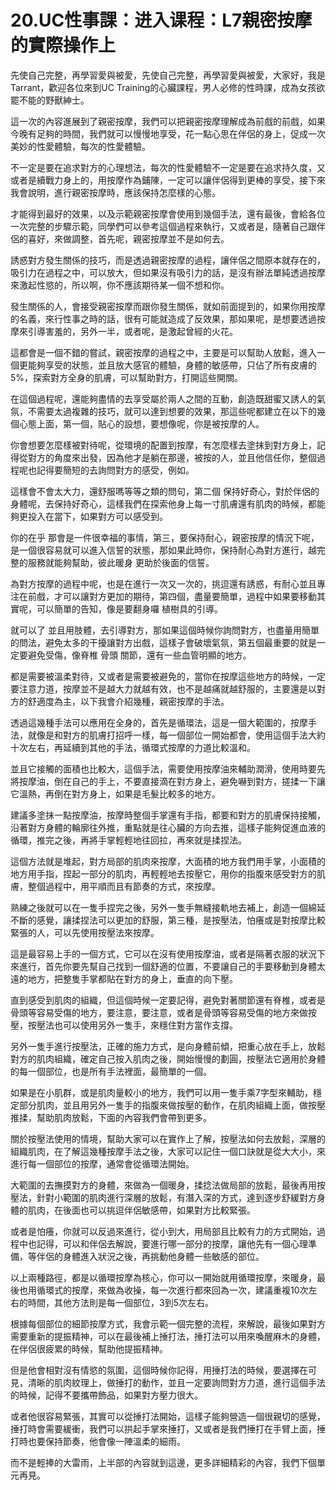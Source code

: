 # 20.UC性事課：进入课程：L7親密按摩的實際操作上

先使自己完整，再學習愛與被愛，先使自己完整，再學習愛與被愛，大家好，我是Tarrant，歡迎各位來到UC Training的心臟課程，男人必修的性時課，成為女孩欲罷不能的野獸紳士。

這一次的內容進展到了親密按摩，我們可以把親密按摩理解成為前戲的前戲，如果今晚有足夠的時間，我們就可以慢慢地享受，花一點心思在伴侶的身上，促成一次美妙的性愛體驗，每次的性愛體驗。

不一定是要在追求對方的心理想法，每次的性愛體驗不一定是要在追求持久度，又或者是續戰力身上的，用按摩作為鋪陳，一定可以讓伴侶得到更棒的享受，接下來我會說明，進行親密按摩時，應該保持怎麼樣的心態。

才能得到最好的效果，以及示範親密按摩會使用到幾個手法，還有最後，會給各位一次完整的步驟示範，同學們可以參考這個過程來執行，又或者是，隨著自己跟伴侶的喜好，來做調整，首先呢，親密按摩並不是如何去。

誘惑對方發生關係的技巧，而是透過親密按摩的過程，讓伴侶之間原本就存在的，吸引力在過程之中，可以放大，但如果沒有吸引力的話，是沒有辦法單純透過按摩來激起性慾的，所以啊，你不應該期待某一個不想和你。

發生關係的人，會接受親密按摩而跟你發生關係，就如前面提到的，如果你用按摩的名義，來行性事之時的話，很有可能就造成了反效果，那如果呢，是想要透過按摩來引導害羞的，另外一半，或者呢，是激起曾經的火花。

這都會是一個不錯的嘗試，親密按摩的過程之中，主要是可以幫助人放鬆，進入一個更能夠享受的狀態，並且放大感官的體驗，身體的敏感帶，只佔了所有皮膚的5%，探索對方全身的肌膚，可以幫助對方，打開這些開關。

在這個過程呢，還能夠盡情的去享受屬於兩人之間的互動，創造既甜蜜又誘人的氣氛，不需要太過複雜的技巧，就可以達到想要的效果，那這些呢都建立在以下的幾個心態上面，第一個，貼心的設想，要想像呢，你是被按摩的人。

你會想要怎麼樣被對待呢，從環境的配置到按摩，有怎麼樣去塗抹到對方身上，記得從對方的角度來出發，因為他才是躺在那邊，被按的人，並且他信任你，整個過程呢也記得要簡短的去詢問對方的感受，例如。

這樣會不會太大力，還舒服嗎等等之類的問句，第二個 保持好奇心，對於伴侶的身體呢，去保持好奇心，這樣我們在探索他身上每一寸肌膚還有肌肉的時候，都能夠更投入在當下，如果對方可以感受到。

你的在乎 那會是一件很幸福的事情，第三，要保持耐心，親密按摩的情況下呢，是一個很容易就可以進入信誓的狀態，那如果此時你，保持耐心為對方進行，越完整的服務就能夠幫助，彼此暖身 更助於後面的信誓。

為對方按摩的過程中呢，也是在進行一次又一次的，挑逗還有誘惑，有耐心並且專注在前戲，才可以讓對方更加的期待，第四個，盡量要簡單，過程中如果要移動其實呢，可以簡單的告知，像是要翻身囉 植樹具的引導。

就可以了 並且用肢體，去引導對方，那如果這個時候你詢問對方，也盡量用簡單的問法，避免太多的干擾讓對方出戲，這樣子會破壞氣氛，第五個最重要的就是一定要避免受傷，像脊椎 骨頭 關節，還有一些血管明顯的地方。

都是需要被溫柔對待，又或者是需要被避免的，當你在按摩這些地方的時候，一定要注意力道，按摩並不是越大力就越有效，也不是越痛就越舒服的，主要還是以對方的舒適度為主，以下我會介紹幾種，親密按摩的手法。

透過這幾種手法可以應用在全身的，首先是循環法，這是一個大範圍的，按摩手法，就像是和對方的肌膚打招呼一樣，每一個部位一開始都會，使用這個手法大約十次左右，再延續到其他的手法，循環式按摩的力道比較溫和。

並且它接觸的面積也比較大，這個手法，需要使用按摩油來輔助潤滑，使用時要先將按摩油，倒在自己的手上，不要直接滴在對方身上，避免嚇到對方，搓揉一下讓它溫熱，再倒在對方身上，如果是毛髮比較多的地方。

建議多塗抹一點按摩油，按摩時整個手掌還有手指，都要和對方的肌膚保持接觸，沿著對方身體的輪廓往外推，重點就是往心臟的方向去推，這樣子能夠促進血液的循環，推完之後，再將手掌輕輕地往回拉，再來就是揉捏法。

這個方法就是堆起，對方局部的肌肉來按摩，大面積的地方我們用手掌，小面積的地方用手指，捏起一部分的肌肉，再輕輕地去按壓它，用你的指腹來感受對方的肌膚，整個過程中，用平順而且有節奏的方式，來按摩。

熟練之後就可以在一隻手捏完之後，另外一隻手無縫接軌地去補上，創造一個綿延不斷的感覺，讓揉捏法可以更加的舒服，第三種，是按壓法，怕癢或是對按摩比較緊張的人，可以先使用按壓法來按摩。

這是最容易上手的一個方式，它可以在沒有使用按摩油，或者是隔著衣服的狀況下來進行，首先你要先幫自己找到一個舒適的位置，不要讓自己的手要移動到身體太遠的地方，把整隻手掌都貼在對方的身上，垂直的向下壓。

直到感受到肌肉的組織，但這個時候一定要記得，避免對著關節還有脊椎，或者是骨頭等容易受傷的地方，要注意，要注意，或者是骨頭等容易受傷的地方來做按壓，按壓法也可以使用另外一隻手，來穩住對方當作支撐。

另外一隻手進行按壓法，正確的施力方式，是向身體前傾，把重心放在手上，放鬆對方的肌肉組織，確定自己按入肌肉之後，開始慢慢的劃圓，按壓法它適用於身體的每一個部位，也是所有手法裡面，最簡單的一個。

如果是在小肌群，或是肌肉量較小的地方，我們可以用一隻手乘7字型來輔助，穩定部分肌肉，並且用另外一隻手的指腹來做按壓的動作，在肌肉組織上面，做按壓推揉，幫助肌肉放鬆，下面的內容我們會帶到更多。

關於按壓法使用的情境，幫助大家可以在實作上了解，按壓法如何去放鬆，深層的組織肌肉，在了解這幾種按摩手法之後，大家可以記住一個口訣就是從大大小，來進行每一個部位的按摩，通常會從循環法開始。

大範圍的去撫摸對方的身體，來做為一個暖身，揉捻法做局部的放鬆，最後再用按壓法，針對小範圍的肌肉進行深層的放鬆，有潛入深的方式，達到逐步舒緩對方身體的肌肉，在後面也可以挑逗伴侶敏感帶，如果對方比較緊張。

或者是怕癢，你就可以反過來進行，從小到大，用局部且比較有力的方式開始，過程中也記得，可以和伴侶去解說，要進行哪一部分的按摩，讓他先有一個心理準備，等伴侶的身體進入狀況之後，再挑動他身體一些敏感的部位。

以上兩種路徑，都是以循環按摩為核心，你可以一開始就用循環按摩，來暖身，最後也用循環式的按摩，來做為收操，每一次進行都來回為一次，建議重複10次左右的時間，其他方法則是每一個部位，3到5次左右。

根據每個部位的細節按摩方式，我會示範一個完整的流程，來解說，最後如果對方需要重新的提振精神，可以在最後補上捶打法，捶打法可以用來喚醒麻木的身體，在伴侶很疲累的時候，幫助他提振精神。

但是他會相對沒有情慾的氛圍，這個時候你記得，用捶打法的時候，要選擇在可見，清晰的肌肉紋理上，做捶打的動作，並且一定要詢問對方力道，進行這個手法的時候，記得不要攜帶飾品，如果對方壓力很大。

或者他很容易緊張，其實可以從捶打法開始，這樣子能夠營造一個很親切的感覺，捶打時會需要緩衝，我們可以拱起手掌來捶打，又或者是我們捶打在手臂上面，捶打時也要保持節奏，他會像一陣溫柔的細雨。

而不是輕捧的大雷雨，上半部的內容就到這邊，更多詳細精彩的內容，我們下個單元再見。